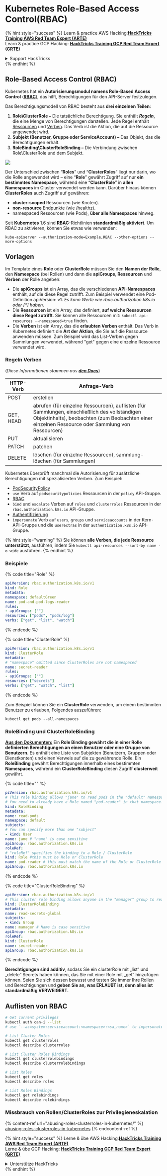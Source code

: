 # Kubernetes Role-Based Access Control(RBAC)

{% hint style="success" %}
Learn & practice AWS Hacking:<img src="../../.gitbook/assets/image (1) (1) (1).png" alt="" data-size="line">[**HackTricks Training AWS Red Team Expert (ARTE)**](https://training.hacktricks.xyz/courses/arte)<img src="../../.gitbook/assets/image (1) (1) (1).png" alt="" data-size="line">\
Learn & practice GCP Hacking: <img src="../../.gitbook/assets/image (2).png" alt="" data-size="line">[**HackTricks Training GCP Red Team Expert (GRTE)**<img src="../../.gitbook/assets/image (2).png" alt="" data-size="line">](https://training.hacktricks.xyz/courses/grte)

<details>

<summary>Support HackTricks</summary>

* Check the [**subscription plans**](https://github.com/sponsors/carlospolop)!
* **Join the** 💬 [**Discord group**](https://discord.gg/hRep4RUj7f) or the [**telegram group**](https://t.me/peass) or **follow** us on **Twitter** 🐦 [**@hacktricks\_live**](https://twitter.com/hacktricks_live)**.**
* **Share hacking tricks by submitting PRs to the** [**HackTricks**](https://github.com/carlospolop/hacktricks) and [**HackTricks Cloud**](https://github.com/carlospolop/hacktricks-cloud) github repos.

</details>
{% endhint %}

## Role-Based Access Control (RBAC)

Kubernetes hat ein **Autorisierungsmodul namens Role-Based Access Control** ([**RBAC**](https://kubernetes.io/docs/reference/access-authn-authz/rbac/)), das hilft, Berechtigungen für den API-Server festzulegen.

Das Berechtigungsmodell von RBAC besteht aus **drei einzelnen Teilen**:

1. **Role\ClusterRole ­–** Die tatsächliche Berechtigung. Sie enthält _**Regeln**_, die eine Menge von Berechtigungen darstellen. Jede Regel enthält [Ressourcen](https://kubernetes.io/docs/reference/kubectl/overview/#resource-types) und [Verben](https://kubernetes.io/docs/reference/access-authn-authz/authorization/#determine-the-request-verb). Das Verb ist die Aktion, die auf die Ressource angewendet wird.
2. **Subjekt (Benutzer, Gruppe oder ServiceAccount) –** Das Objekt, das die Berechtigungen erhält.
3. **RoleBinding\ClusterRoleBinding –** Die Verbindung zwischen Role\ClusterRole und dem Subjekt.

![](https://www.cyberark.com/wp-content/uploads/2018/12/rolebiding_serviceaccount_and_role-1024x551.png)

Der Unterschied zwischen “**Roles**” und “**ClusterRoles**” liegt nur darin, wo die Rolle angewendet wird – eine “**Role**” gewährt Zugriff auf nur **ein** **bestimmtes** **Namespace**, während eine “**ClusterRole**” in **allen Namespaces** im Cluster verwendet werden kann. Darüber hinaus können **ClusterRoles** auch Zugriff auf gewähren:

* **cluster-scoped** Ressourcen (wie Knoten).
* **non-resource** Endpunkte (wie /healthz).
* namespaced Ressourcen (wie Pods), **über alle Namespaces** hinweg.

Seit **Kubernetes** 1.6 sind **RBAC**-Richtlinien **standardmäßig aktiviert**. Um RBAC zu aktivieren, können Sie etwas wie verwenden:
```
kube-apiserver --authorization-mode=Example,RBAC --other-options --more-options
```
## Vorlagen

Im Template eines **Role** oder **ClusterRole** müssen Sie den **Namen der Rolle**, den **Namespace** (bei Rollen) und dann die **apiGroups**, **Ressourcen** und **Verben** der Rolle angeben:

* Die **apiGroups** ist ein Array, das die verschiedenen **API-Namespaces** enthält, auf die diese Regel zutrifft. Zum Beispiel verwendet eine Pod-Definition apiVersion: v1. _Es kann Werte wie rbac.authorization.k8s.io oder \[\*] haben_.
* Die **Ressourcen** ist ein Array, das definiert, **auf welche Ressourcen diese Regel zutrifft**. Sie können alle Ressourcen mit: `kubectl api-resources --namespaced=true` finden.
* Die **Verben** ist ein Array, das die **erlaubten Verben** enthält. Das Verb in Kubernetes definiert die **Art der Aktion**, die Sie auf die Ressource anwenden müssen. Zum Beispiel wird das List-Verben gegen Sammlungen verwendet, während "get" gegen eine einzelne Ressource verwendet wird.

### Regeln Verben

(_Diese Informationen stammen aus_ [_**den Docs**_](https://kubernetes.io/docs/reference/access-authn-authz/authorization/#determine-the-request-verb))

| HTTP-Verb | Anfrage-Verb                                                                                                                                                  |
| --------- | ------------------------------------------------------------------------------------------------------------------------------------------------------------- |
| POST      | erstellen                                                                                                                                                    |
| GET, HEAD | abrufen (für einzelne Ressourcen), auflisten (für Sammlungen, einschließlich des vollständigen Objektinhalts), beobachten (zum Beobachten einer einzelnen Ressource oder Sammlung von Ressourcen) |
| PUT       | aktualisieren                                                                                                                                               |
| PATCH     | patchen                                                                                                                                                      |
| DELETE    | löschen (für einzelne Ressourcen), sammlung-löschen (für Sammlungen)                                                                                       |

Kubernetes überprüft manchmal die Autorisierung für zusätzliche Berechtigungen mit spezialisierten Verben. Zum Beispiel:

* [PodSecurityPolicy](https://kubernetes.io/docs/concepts/policy/pod-security-policy/)
* `use` Verb auf `podsecuritypolicies` Ressourcen in der `policy` API-Gruppe.
* [RBAC](https://kubernetes.io/docs/reference/access-authn-authz/rbac/#privilege-escalation-prevention-and-bootstrapping)
* `bind` und `escalate` Verben auf `roles` und `clusterroles` Ressourcen in der `rbac.authorization.k8s.io` API-Gruppe.
* [Authentifizierung](https://kubernetes.io/docs/reference/access-authn-authz/authentication/)
* `impersonate` Verb auf `users`, `groups` und `serviceaccounts` in der Kern-API-Gruppe und die `userextras` in der `authentication.k8s.io` API-Gruppe.

{% hint style="warning" %}
Sie können **alle Verben, die jede Ressource unterstützt**, ausführen, indem Sie `kubectl api-resources --sort-by name -o wide` ausführen.
{% endhint %}

### Beispiele

{% code title="Role" %}
```yaml
apiVersion: rbac.authorization.k8s.io/v1
kind: Role
metadata:
namespace: defaultGreen
name: pod-and-pod-logs-reader
rules:
- apiGroups: [""]
resources: ["pods", "pods/log"]
verbs: ["get", "list", "watch"]
```
{% endcode %}

{% code title="ClusterRole" %}
```yaml
apiVersion: rbac.authorization.k8s.io/v1
kind: ClusterRole
metadata:
# "namespace" omitted since ClusterRoles are not namespaced
name: secret-reader
rules:
- apiGroups: [""]
resources: ["secrets"]
verbs: ["get", "watch", "list"]
```
{% endcode %}

Zum Beispiel können Sie ein **ClusterRole** verwenden, um einem bestimmten Benutzer zu erlauben, Folgendes auszuführen:
```
kubectl get pods --all-namespaces
```
### **RoleBinding und ClusterRoleBinding**

[**Aus den Dokumenten:**](https://kubernetes.io/docs/reference/access-authn-authz/rbac/#rolebinding-and-clusterrolebinding) Ein **Role Binding gewährt die in einer Rolle definierten Berechtigungen an einen Benutzer oder eine Gruppe von Benutzern**. Es enthält eine Liste von Subjekten (Benutzern, Gruppen oder Dienstkonten) und einen Verweis auf die zu gewährende Rolle. Ein **RoleBinding** gewährt Berechtigungen innerhalb eines bestimmten **Namespaces**, während ein **ClusterRoleBinding** diesen Zugriff **clusterweit** gewährt.

{% code title="" %}
```yaml
piVersion: rbac.authorization.k8s.io/v1
# This role binding allows "jane" to read pods in the "default" namespace.
# You need to already have a Role named "pod-reader" in that namespace.
kind: RoleBinding
metadata:
name: read-pods
namespace: default
subjects:
# You can specify more than one "subject"
- kind: User
name: jane # "name" is case sensitive
apiGroup: rbac.authorization.k8s.io
roleRef:
# "roleRef" specifies the binding to a Role / ClusterRole
kind: Role #this must be Role or ClusterRole
name: pod-reader # this must match the name of the Role or ClusterRole you wish to bind to
apiGroup: rbac.authorization.k8s.io
```
{% endcode %}

{% code title="ClusterRoleBinding" %}
```yaml
apiVersion: rbac.authorization.k8s.io/v1
# This cluster role binding allows anyone in the "manager" group to read secrets in any namespace.
kind: ClusterRoleBinding
metadata:
name: read-secrets-global
subjects:
- kind: Group
name: manager # Name is case sensitive
apiGroup: rbac.authorization.k8s.io
roleRef:
kind: ClusterRole
name: secret-reader
apiGroup: rbac.authorization.k8s.io
```
{% endcode %}

**Berechtigungen sind additiv**, sodass Sie ein clusterRole mit „list“ und „delete“ Secrets haben können, das Sie mit einer Role mit „get“ hinzufügen können. Seien Sie sich dessen bewusst und testen Sie immer Ihre Rollen und Berechtigungen und **geben Sie an, was ERLAUBT ist, denn alles ist standardmäßig VERWEIGERT.**

## **Auflisten von RBAC**
```bash
# Get current privileges
kubectl auth can-i --list
# use `--as=system:serviceaccount:<namespace>:<sa_name>` to impersonate a service account

# List Cluster Roles
kubectl get clusterroles
kubectl describe clusterroles

# List Cluster Roles Bindings
kubectl get clusterrolebindings
kubectl describe clusterrolebindings

# List Roles
kubectl get roles
kubectl describe roles

# List Roles Bindings
kubectl get rolebindings
kubectl describe rolebindings
```
### Missbrauch von Rollen/ClusterRoles zur Privilegieneskalation

{% content-ref url="abusing-roles-clusterroles-in-kubernetes/" %}
[abusing-roles-clusterroles-in-kubernetes](abusing-roles-clusterroles-in-kubernetes/)
{% endcontent-ref %}

{% hint style="success" %}
Lerne & übe AWS Hacking:<img src="../../.gitbook/assets/image (1) (1) (1).png" alt="" data-size="line">[**HackTricks Training AWS Red Team Expert (ARTE)**](https://training.hacktricks.xyz/courses/arte)<img src="../../.gitbook/assets/image (1) (1) (1).png" alt="" data-size="line">\
Lerne & übe GCP Hacking: <img src="../../.gitbook/assets/image (2).png" alt="" data-size="line">[**HackTricks Training GCP Red Team Expert (GRTE)**<img src="../../.gitbook/assets/image (2).png" alt="" data-size="line">](https://training.hacktricks.xyz/courses/grte)

<details>

<summary>Unterstütze HackTricks</summary>

* Überprüfe die [**Abonnementpläne**](https://github.com/sponsors/carlospolop)!
* **Tritt der** 💬 [**Discord-Gruppe**](https://discord.gg/hRep4RUj7f) oder der [**Telegram-Gruppe**](https://t.me/peass) bei oder **folge** uns auf **Twitter** 🐦 [**@hacktricks\_live**](https://twitter.com/hacktricks_live)**.**
* **Teile Hacking-Tricks, indem du PRs zu den** [**HackTricks**](https://github.com/carlospolop/hacktricks) und [**HackTricks Cloud**](https://github.com/carlospolop/hacktricks-cloud) GitHub-Repos einreichst.

</details>
{% endhint %}

